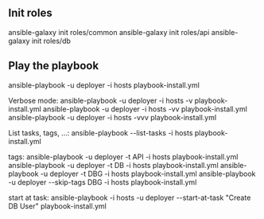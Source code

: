 ## Init roles
ansible-galaxy init roles/common
ansible-galaxy init roles/api
ansible-galaxy init roles/db

## Play the playbook
ansible-playbook -u deployer -i hosts playbook-install.yml 

Verbose mode:
ansible-playbook -u deployer -i hosts -v playbook-install.yml 
ansible-playbook -u deployer -i hosts -vv playbook-install.yml 
ansible-playbook -u deployer -i hosts -vvv playbook-install.yml 

List tasks, tags, ...:
ansible-playbook --list-tasks -i hosts  playbook-install.yml

tags:
ansible-playbook -u deployer -t API -i hosts  playbook-install.yml
ansible-playbook -u deployer -t DB -i hosts  playbook-install.yml
ansible-playbook -u deployer -t DBG -i hosts  playbook-install.yml
ansible-playbook -u deployer --skip-tags DBG -i hosts  playbook-install.yml

start at task:
ansible-playbook -i hosts -u deployer --start-at-task "Create DB User" playbook-install.yml
